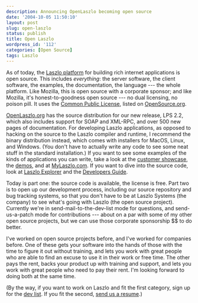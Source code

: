 ```yaml
---
description: Announcing OpenLaszlo becoming open source
date: '2004-10-05 11:50:10'
layout: post
slug: open-laszlo
status: publish
title: Open Laszlo
wordpress_id: '112'
categories: [Open Source]
tags: Laszlo
---
```


As of today, the [Laszlo platform](http://openlaszlo.org) for building rich internet applications is open source.  This includes _everything_: the server software, the client software, the examples, the documentation, the language --- the whole platform.  Like Mozilla, this is open source with a corporate sponsor; and like Mozilla, it's honest-to-goodness open source --- no dual licensing, no poison pill.  It uses the [Common Public License](http://www.opensource.org/licenses/cpl.php), listed on [OpenSource.org](http://www.opensource.org).

[OpenLaszlo.org](http://openlaszlo.org) has the source distribution for our new release, LPS 2.2, which also includes support for SOAP and XML-RPC, and over 500 new pages of documentation.  For developing Laszlo applications, as opposed to hacking on the source to the Laszlo compiler and runtime, I recommend the binary distribution instead, which comes with installers for MacOS, Linux, and Windows.  (You don't have to actually write any code to see some neat stuff in the standard installation.)  If you want to see some examples of the kinds of applications you can write, take a look at the [customer showcase](http://laszlosystems.com), the [demos](http://www.laszlosystems.com/demos/), and at [MyLaszlo.com](http://mylaszlo.com).  If you want to dive into the source code, look at [Laszlo Explorer](http://www.laszlosystems.com/lps/laszlo-in-ten-minutes/) and the [Developers Guide](http://www.laszlosystems.com/lps-2.2/docs/guide/).

Today is part one: the source code is available, the license is free.  Part two is to open up our development process, including our source repository and bug tracking systems, so that you don't have to be at Laszlo Systems (the company) to see what's going with Laszlo (the open source project).  Currently we're in send-mail-to-the-dev-list mode for questions, and send-us-a-patch mode for contributions --- about on a par with some of my other open source projects, but we can use those corporate sponsorship $$ to do better.

I've worked on open source projects before, and I've worked for companies before.  One of these gets your software into the hands of those with the time to figure it out without training, and lets you work with great people who are able to find an excuse to use it in their work or free time.  The other pays the rent, backs your product up with training and support, and lets you work with great people who need to pay their rent.  I'm looking forward to doing both at the same time.

(By the way, if you want to work on Laszlo and fit the first category, sign up for the [dev list](http://openlaszlo.org/lists.php).  If you fit the second, [send us a resume](http://www.laszlosystems.com/company/jobs/).)
